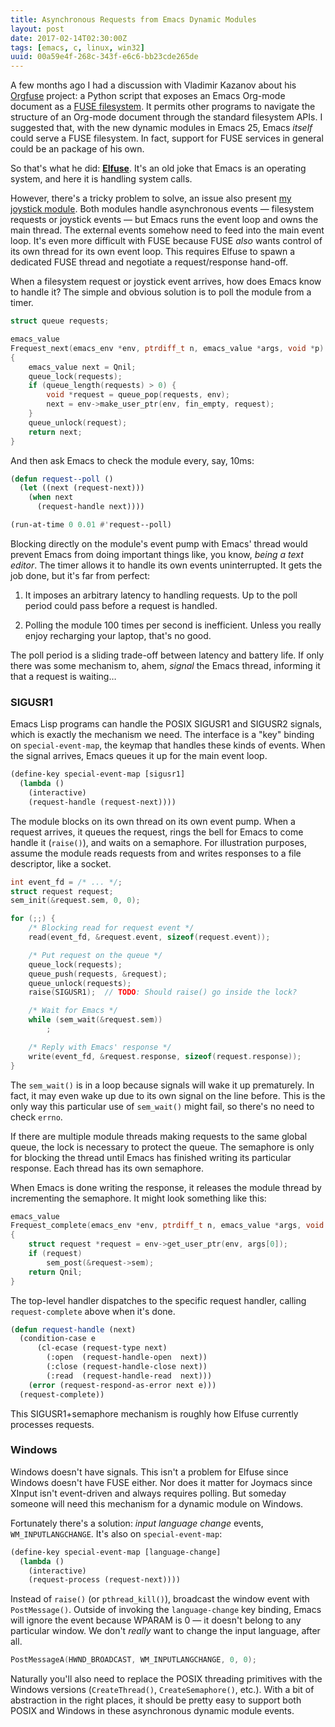 ```yaml
---
title: Asynchronous Requests from Emacs Dynamic Modules
layout: post
date: 2017-02-14T02:30:00Z
tags: [emacs, c, linux, win32]
uuid: 00a59e4f-268c-343f-e6c6-bb23cde265de
---
```


A few months ago I had a discussion with Vladimir Kazanov about his
[Orgfuse][orgfuse] project: a Python script that exposes an Emacs
Org-mode document as a [FUSE filesystem][fuse]. It permits other
programs to navigate the structure of an Org-mode document through the
standard filesystem APIs. I suggested that, with the new dynamic
modules in Emacs 25, Emacs *itself* could serve a FUSE filesystem. In
fact, support for FUSE services in general could be an package of his
own.

So that's what he did: [**Elfuse**][elfuse]. It's an old joke that
Emacs is an operating system, and here it is handling system calls.

However, there's a tricky problem to solve, an issue also present [my
joystick module][joymacs]. Both modules handle asynchronous events —
filesystem requests or joystick events — but Emacs runs the event loop
and owns the main thread. The external events somehow need to feed
into the main event loop. It's even more difficult with FUSE because
FUSE *also* wants control of its own thread for its own event loop.
This requires Elfuse to spawn a dedicated FUSE thread and negotiate a
request/response hand-off.

When a filesystem request or joystick event arrives, how does Emacs
know to handle it? The simple and obvious solution is to poll the
module from a timer.

~~~c
struct queue requests;

emacs_value
Frequest_next(emacs_env *env, ptrdiff_t n, emacs_value *args, void *p)
{
    emacs_value next = Qnil;
    queue_lock(requests);
    if (queue_length(requests) > 0) {
        void *request = queue_pop(requests, env);
        next = env->make_user_ptr(env, fin_empty, request);
    }
    queue_unlock(request);
    return next;
}
~~~

And then ask Emacs to check the module every, say, 10ms:

~~~cl
(defun request--poll ()
  (let ((next (request-next)))
    (when next
      (request-handle next))))

(run-at-time 0 0.01 #'request--poll)
~~~

Blocking directly on the module's event pump with Emacs' thread would
prevent Emacs from doing important things like, you know, *being a
text editor*. The timer allows it to handle its own events
uninterrupted. It gets the job done, but it's far from perfect:

1. It imposes an arbitrary latency to handling requests. Up to the
   poll period could pass before a request is handled.

2. Polling the module 100 times per second is inefficient. Unless you
   really enjoy recharging your laptop, that's no good.

The poll period is a sliding trade-off between latency and battery
life. If only there was some mechanism to, ahem, *signal* the Emacs
thread, informing it that a request is waiting…

### SIGUSR1

Emacs Lisp programs can handle the POSIX SIGUSR1 and SIGUSR2 signals,
which is exactly the mechanism we need. The interface is a "key"
binding on `special-event-map`, the keymap that handles these kinds of
events. When the signal arrives, Emacs queues it up for the main event
loop.

~~~cl
(define-key special-event-map [sigusr1]
  (lambda ()
    (interactive)
    (request-handle (request-next))))
~~~

The module blocks on its own thread on its own event pump. When a
request arrives, it queues the request, rings the bell for Emacs to
come handle it (`raise()`), and waits on a semaphore. For illustration
purposes, assume the module reads requests from and writes responses
to a file descriptor, like a socket.

~~~c
int event_fd = /* ... */;
struct request request;
sem_init(&request.sem, 0, 0);

for (;;) {
    /* Blocking read for request event */
    read(event_fd, &request.event, sizeof(request.event));

    /* Put request on the queue */
    queue_lock(requests);
    queue_push(requests, &request);
    queue_unlock(requests);
    raise(SIGUSR1);  // TODO: Should raise() go inside the lock?

    /* Wait for Emacs */
    while (sem_wait(&request.sem))
        ;

    /* Reply with Emacs' response */
    write(event_fd, &request.response, sizeof(request.response));
}
~~~

The `sem_wait()` is in a loop because signals will wake it up
prematurely. In fact, it may even wake up due to its own signal on the
line before. This is the only way this particular use of `sem_wait()`
might fail, so there's no need to check `errno`.

If there are multiple module threads making requests to the same
global queue, the lock is necessary to protect the queue. The
semaphore is only for blocking the thread until Emacs has finished
writing its particular response. Each thread has its own semaphore.

When Emacs is done writing the response, it releases the module thread
by incrementing the semaphore. It might look something like this:

~~~c
emacs_value
Frequest_complete(emacs_env *env, ptrdiff_t n, emacs_value *args, void *p)
{
    struct request *request = env->get_user_ptr(env, args[0]);
    if (request)
        sem_post(&request->sem);
    return Qnil;
}
~~~

The top-level handler dispatches to the specific request handler,
calling `request-complete` above when it's done.

~~~cl
(defun request-handle (next)
  (condition-case e
      (cl-ecase (request-type next)
        (:open  (request-handle-open  next))
        (:close (request-handle-close next))
        (:read  (request-handle-read  next)))
    (error (request-respond-as-error next e)))
  (request-complete))
~~~

This SIGUSR1+semaphore mechanism is roughly how Elfuse currently
processes requests.

### Windows

Windows doesn't have signals. This isn't a problem for Elfuse since
Windows doesn't have FUSE either. Nor does it matter for Joymacs since
XInput isn't event-driven and always requires polling. But someday
someone will need this mechanism for a dynamic module on Windows.

Fortunately there's a solution: *input language change* events,
`WM_INPUTLANGCHANGE`. It's also on `special-event-map`:

~~~cl
(define-key special-event-map [language-change]
  (lambda ()
    (interactive)
    (request-process (request-next))))
~~~

Instead of `raise()` (or `pthread_kill()`), broadcast the window event
with `PostMessage()`. Outside of invoking the `language-change` key
binding, Emacs will ignore the event because WPARAM is 0 — it doesn't
belong to any particular window. We don't *really* want to change the
input language, after all.

~~~c
PostMessageA(HWND_BROADCAST, WM_INPUTLANGCHANGE, 0, 0);
~~~

Naturally you'll also need to replace the POSIX threading primitives
with the Windows versions (`CreateThread()`, `CreateSemaphore()`,
etc.). With a bit of abstraction in the right places, it should be
pretty easy to support both POSIX and Windows in these asynchronous
dynamic module events.


[joymacs]: /blog/2016/11/05/
[orgfuse]: https://github.com/vkazanov/toy-orgfuse
[elfuse]: https://github.com/vkazanov/elfuse
[fuse]: https://en.wikipedia.org/wiki/Filesystem_in_Userspace
